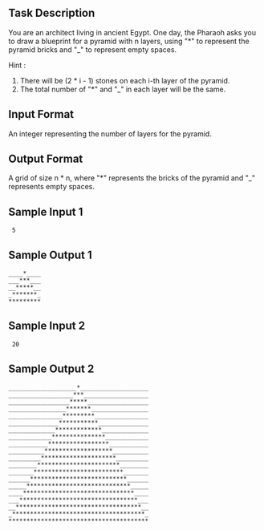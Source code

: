 ﻿## Task Description

You are an architect living in ancient Egypt. One day, the Pharaoh asks you to draw a blueprint for a pyramid with n layers, using "*" to represent the pyramid bricks and "_" to represent empty spaces.

Hint : 
1. There will be (2 * i - 1) stones on each i-th layer of the pyramid.
2. The total number of "*" and "_" in each layer will be the same.

## Input Format
An integer representing the number of layers for the pyramid.


## Output Format
A grid of size n * n, where "*" represents the bricks of the pyramid and "_" represents empty spaces.


## Sample Input 1
```
 5
```

## Sample Output 1
```
____*____
___***___
__*****__
_*******_   
*********
```

## Sample Input 2
```
 20
```

## Sample Output 2
```
___________________*___________________
__________________***__________________
_________________*****_________________
________________*******________________
_______________*********_______________
______________***********______________
_____________*************_____________
____________***************____________
___________*****************___________
__________*******************__________
_________*********************_________
________***********************________
_______*************************_______
______***************************______
_____*****************************_____
____*******************************____
___*********************************___
__***********************************__
_*************************************_
***************************************
```